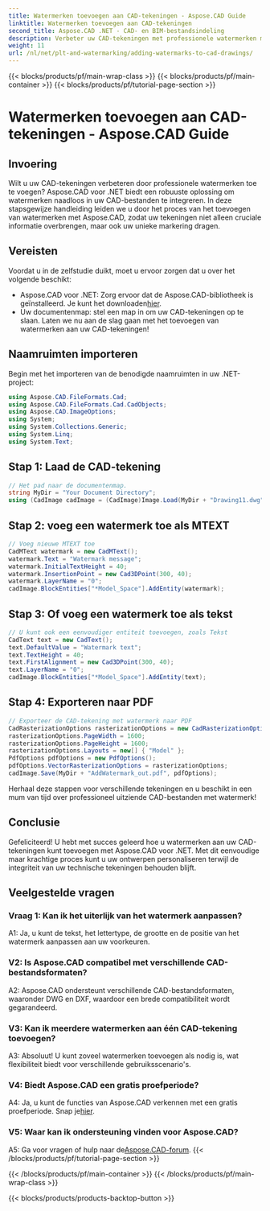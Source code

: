 ```yaml
---
title: Watermerken toevoegen aan CAD-tekeningen - Aspose.CAD Guide
linktitle: Watermerken toevoegen aan CAD-tekeningen
second_title: Aspose.CAD .NET - CAD- en BIM-bestandsindeling
description: Verbeter uw CAD-tekeningen met professionele watermerken met Aspose.CAD voor .NET. Volg onze stapsgewijze handleiding voor gepersonaliseerde en aantrekkelijke ontwerpen.
weight: 11
url: /nl/net/plt-and-watermarking/adding-watermarks-to-cad-drawings/
---
```


{{< blocks/products/pf/main-wrap-class >}}
{{< blocks/products/pf/main-container >}}
{{< blocks/products/pf/tutorial-page-section >}}

# Watermerken toevoegen aan CAD-tekeningen - Aspose.CAD Guide

## Invoering

Wilt u uw CAD-tekeningen verbeteren door professionele watermerken toe te voegen? Aspose.CAD voor .NET biedt een robuuste oplossing om watermerken naadloos in uw CAD-bestanden te integreren. In deze stapsgewijze handleiding leiden we u door het proces van het toevoegen van watermerken met Aspose.CAD, zodat uw tekeningen niet alleen cruciale informatie overbrengen, maar ook uw unieke markering dragen.

## Vereisten

Voordat u in de zelfstudie duikt, moet u ervoor zorgen dat u over het volgende beschikt:
-  Aspose.CAD voor .NET: Zorg ervoor dat de Aspose.CAD-bibliotheek is geïnstalleerd. Je kunt het downloaden[hier](https://releases.aspose.com/cad/net/).
- Uw documentenmap: stel een map in om uw CAD-tekeningen op te slaan.
Laten we nu aan de slag gaan met het toevoegen van watermerken aan uw CAD-tekeningen!

## Naamruimten importeren

Begin met het importeren van de benodigde naamruimten in uw .NET-project:

```csharp
using Aspose.CAD.FileFormats.Cad;
using Aspose.CAD.FileFormats.Cad.CadObjects;
using Aspose.CAD.ImageOptions;
using System;
using System.Collections.Generic;
using System.Linq;
using System.Text;
```

## Stap 1: Laad de CAD-tekening

```csharp
// Het pad naar de documentenmap.
string MyDir = "Your Document Directory";
using (CadImage cadImage = (CadImage)Image.Load(MyDir + "Drawing11.dwg")) {
```

## Stap 2: voeg een watermerk toe als MTEXT

```csharp
// Voeg nieuwe MTEXT toe
CadMText watermark = new CadMText();
watermark.Text = "Watermark message";
watermark.InitialTextHeight = 40;
watermark.InsertionPoint = new Cad3DPoint(300, 40);
watermark.LayerName = "0";
cadImage.BlockEntities["*Model_Space"].AddEntity(watermark);
```

## Stap 3: Of voeg een watermerk toe als tekst

```csharp
// U kunt ook een eenvoudiger entiteit toevoegen, zoals Tekst
CadText text = new CadText();
text.DefaultValue = "Watermark text";
text.TextHeight = 40;
text.FirstAlignment = new Cad3DPoint(300, 40);
text.LayerName = "0";
cadImage.BlockEntities["*Model_Space"].AddEntity(text);
```

## Stap 4: Exporteren naar PDF

```csharp
// Exporteer de CAD-tekening met watermerk naar PDF
CadRasterizationOptions rasterizationOptions = new CadRasterizationOptions();
rasterizationOptions.PageWidth = 1600;
rasterizationOptions.PageHeight = 1600;
rasterizationOptions.Layouts = new[] { "Model" };
PdfOptions pdfOptions = new PdfOptions();
pdfOptions.VectorRasterizationOptions = rasterizationOptions;
cadImage.Save(MyDir + "AddWatermark_out.pdf", pdfOptions);
```

Herhaal deze stappen voor verschillende tekeningen en u beschikt in een mum van tijd over professioneel uitziende CAD-bestanden met watermerk!

## Conclusie

Gefeliciteerd! U hebt met succes geleerd hoe u watermerken aan uw CAD-tekeningen kunt toevoegen met Aspose.CAD voor .NET. Met dit eenvoudige maar krachtige proces kunt u uw ontwerpen personaliseren terwijl de integriteit van uw technische tekeningen behouden blijft.

## Veelgestelde vragen

### Vraag 1: Kan ik het uiterlijk van het watermerk aanpassen?

A1: Ja, u kunt de tekst, het lettertype, de grootte en de positie van het watermerk aanpassen aan uw voorkeuren.

### V2: Is Aspose.CAD compatibel met verschillende CAD-bestandsformaten?

A2: Aspose.CAD ondersteunt verschillende CAD-bestandsformaten, waaronder DWG en DXF, waardoor een brede compatibiliteit wordt gegarandeerd.

### V3: Kan ik meerdere watermerken aan één CAD-tekening toevoegen?

A3: Absoluut! U kunt zoveel watermerken toevoegen als nodig is, wat flexibiliteit biedt voor verschillende gebruiksscenario's.

### V4: Biedt Aspose.CAD een gratis proefperiode?

A4: Ja, u kunt de functies van Aspose.CAD verkennen met een gratis proefperiode. Snap je[hier](https://releases.aspose.com/).

### V5: Waar kan ik ondersteuning vinden voor Aspose.CAD?

 A5: Ga voor vragen of hulp naar de[Aspose.CAD-forum](https://forum.aspose.com/c/cad/19).
{{< /blocks/products/pf/tutorial-page-section >}}

{{< /blocks/products/pf/main-container >}}
{{< /blocks/products/pf/main-wrap-class >}}

{{< blocks/products/products-backtop-button >}}
